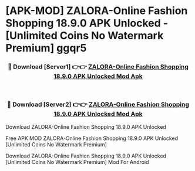 # [APK-MOD] ZALORA-Online Fashion Shopping 18.9.0 APK Unlocked - [Unlimited Coins No Watermark Premium] ggqr5



<div align="center">
<h3>🔴 Download [Server1] 👉👉 <a href="https://momento.my/?title=ZALORA-Online_Fashion_Shopping_18.9.0_APK_Unlocked">ZALORA-Online Fashion Shopping 18.9.0 APK Unlocked Mod Apk</a></h3><br>

<h3>🔴 Download [Server2] 👉👉 <a href="https://momento.my/?title=ZALORA-Online_Fashion_Shopping_18.9.0_APK_Unlocked">ZALORA-Online Fashion Shopping 18.9.0 APK Unlocked Mod Apk</a></h3>
</div>



Download ZALORA-Online Fashion Shopping 18.9.0 APK Unlocked 

Free APK MOD ZALORA-Online Fashion Shopping 18.9.0 APK Unlocked [Unlimited Coins No Watermark Premium]

Download ZALORA-Online Fashion Shopping 18.9.0 APK Unlocked [Unlimited Coins No Watermark Premium] Mod For Android
